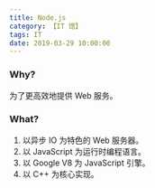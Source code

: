 ```yaml
---
title: Node.js
category: 【IT 馆】
tags: IT
date: 2019-03-29 10:00:00
---
```


### Why?

为了更高效地提供 Web 服务。

### What?

1. 以异步 IO 为特色的 Web 服务器。
2. 以 JavaScript 为运行时编程语言。
3. 以 Google V8 为 JavaScript 引擎。
4. 以 C++ 为核心实现。
